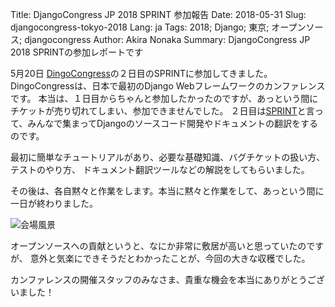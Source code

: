 Title:  DjangoCongress JP 2018 SPRINT  参加報告
Date: 2018-05-31
Slug: djangocongress-tokyo-2018
Lang: ja
Tags: 2018; Django; 東京; オープンソース; djangocongress
Author: Akira Nonaka
Summary: DjangoCongress JP 2018 SPRINTの参加レポートです

5月20日 [DingoCongress](https://djangocongress.jp)の２日目のSPRINTに参加してきました。
DingoCongressは、日本で最初のDjango Webフレームワークのカンファレンスです。
本当は、１日目からちゃんと参加したかったのですが、あっという間にチケットが売り切れてしまい、参加できませんでした。
２日目は[SPRINT](https://djangocongress.jp/#sprint)と言って、みんなで集まってDjangoのソースコード開発やドキュメントの翻訳をするのです。    

最初に簡単なチュートリアルがあり、必要な基礎知識、バグチケットの扱い方、テストのやり方、
ドキュメント翻訳ツールなどの解説をしてもらいました。

その後は、各自黙々と作業をします。本当に黙々と作業をして、あっという間に一日が終わりました。

![会場風景]({filename}/images/djangocongress/djangocongress-sprint-2018.jpg)

オープンソースへの貢献というと、なにか非常に敷居が高いと思っていたのですが、
意外と気楽にできそうだとわかったことが、今回の大きな収穫でした。

カンファレンスの開催スタッフのみなさま、貴重な機会を本当にありがとうございました！

